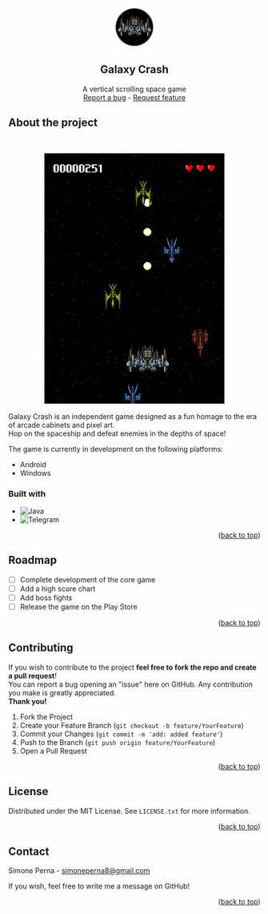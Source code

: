 <!-- PROJECT LOGO -->
<br />
<div align="center">
    <a href="https://github.com/smnprn/yugioh-duel-bot-telegram">
        <img src="assets/images/logo.png" alt="logo" width="80" height="80">
    </a>
    <h2 align="center"><b>Galaxy Crash</b></h2>
    <p align="center">
        A vertical scrolling space game
        <br/>
        <a href="https://github.com/smnprn/galaxy-crash/issues">Report a bug</a>
        -
        <a href="https://github.com/smnprn/galaxy-crash/issues">Request feature</a>
    </p>
</div>

<!-- TABLE OF CONTENTS -->

<!-- About -->
## About the project
<br/>
<div align="center">

![Bot Preview][preview-image]

</div>

 
Galaxy Crash is an independent game designed as a fun homage to the era of arcade cabinets and pixel art.  
Hop on the spaceship and defeat enemies in the depths of space!

The game is currently in development on the following platforms:
* Android
* Windows


### Built with
* ![Java][java-logo]
* ![Telegram][telegram-logo]

<p align="right">(<a href="#readme-top">back to top</a>)</p>

<!-- Roadmap -->
## Roadmap
- [ ] Complete development of the core game
- [ ] Add a high score chart
- [ ] Add boss fights
- [ ] Release the game on the Play Store

<p align="right">(<a href="#readme-top">back to top</a>)</p>

<!-- Contributing -->
## Contributing
If you wish to contribute to the project <b>feel free to fork the repo and create a pull request</b>!\
You can report a bug opening an "issue" here on GitHub.
Any contribution you make is greatly appreciated.\
<b>Thank you!</b>

1. Fork the Project
2. Create your Feature Branch (`git checkout -b feature/YourFeature`)
3. Commit your Changes (`git commit -m 'add: added feature'`)
4. Push to the Branch (`git push origin feature/YourFeature`)
5. Open a Pull Request

<p align="right">(<a href="#readme-top">back to top</a>)</p>

<!-- License -->
## License

Distributed under the MIT License. See `LICENSE.txt` for more information.

<p align="right">(<a href="#readme-top">back to top</a>)</p>

<!-- CONTACT -->
## Contact

Simone Perna - simoneperna8@gmail.com

If you wish, feel free to write me a message on GitHub!

<p align="right">(<a href="#readme-top">back to top</a>)</p>

<!-- MARKDOWN LINKS & IMAGES -->
[preview-image]: assets/images/preview.png
[java-logo]: https://img.shields.io/badge/Java-ED8B00?style=for-the-badge&logo=coffeescript&logoColor=white
[java-url]: www.java.com
[telegram-logo]: https://img.shields.io/badge/libGdx-e80000?style=for-the-badge&logo=youtubegaming&logoColor=white